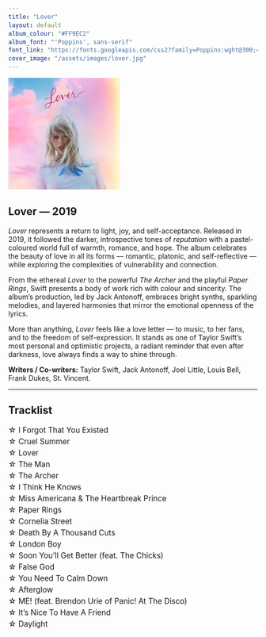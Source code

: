 ```yaml
---
title: "Lover"
layout: default
album_colour: "#FF9EC2"
album_font: "'Poppins', sans-serif"
font_link: "https://fonts.googleapis.com/css2?family=Poppins:wght@300;400;600&display=swap"
cover_image: "/assets/images/lover.jpg"
---
```

<style>
ul {
  list-style-type: none;
  padding-left: 0;
  margin-left: 0;
}

ul li {
  margin: 4px 0;
  font-size: 1.1em;
  text-indent: -1em;
  padding-left: 1em;
}
</style>


![Lover album cover](../assets/images/lover.jpg)

## Lover — 2019

*Lover* represents a return to light, joy, and self-acceptance. Released in 2019, it followed the darker, introspective tones of *reputation* with a pastel-coloured world full of warmth, romance, and hope. The album celebrates the beauty of love in all its forms — romantic, platonic, and self-reflective — while exploring the complexities of vulnerability and connection.

From the ethereal *Lover* to the powerful *The Archer* and the playful *Paper Rings*, Swift presents a body of work rich with colour and sincerity. The album’s production, led by Jack Antonoff, embraces bright synths, sparkling melodies, and layered harmonies that mirror the emotional openness of the lyrics.

More than anything, *Lover* feels like a love letter — to music, to her fans, and to the freedom of self-expression. It stands as one of Taylor Swift’s most personal and optimistic projects, a radiant reminder that even after darkness, love always finds a way to shine through.

**Writers / Co-writers:** Taylor Swift, Jack Antonoff, Joel Little, Louis Bell, Frank Dukes, St. Vincent.

---

## Tracklist  

<ul>
<li>☆ I Forgot That You Existed</li>
<li>☆ Cruel Summer</li>
<li>☆ Lover</li>
<li>☆ The Man</li>
<li>☆ The Archer</li>
<li>☆ I Think He Knows</li>
<li>☆ Miss Americana & The Heartbreak Prince</li>
<li>☆ Paper Rings</li>
<li>☆ Cornelia Street</li>
<li>☆ Death By A Thousand Cuts</li>
<li>☆ London Boy</li>
<li>☆ Soon You’ll Get Better (feat. The Chicks)</li>
<li>☆ False God</li>
<li>☆ You Need To Calm Down</li>
<li>☆ Afterglow</li>
<li>☆ ME! (feat. Brendon Urie of Panic! At The Disco)</li>
<li>☆ It’s Nice To Have A Friend</li>
<li>☆ Daylight</li>
</ul>
